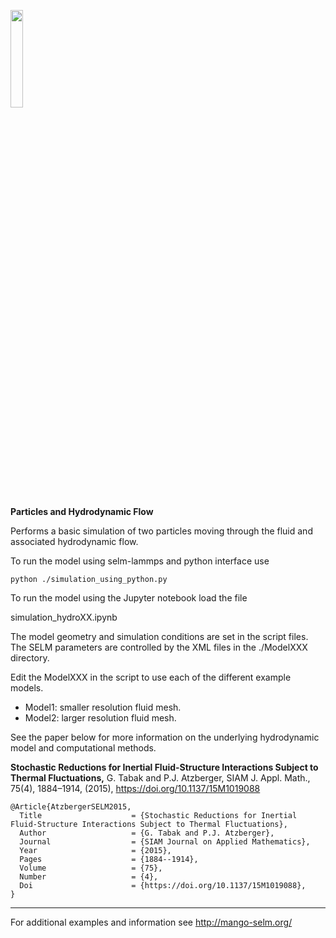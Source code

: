 <p align="left">
<img src="doc_img/view1_8_4.gif" width="20%"> 
</p>

<!-- ![Image](doc_img/ex1.png) -->

__Particles and Hydrodynamic Flow__

Performs a basic simulation of two particles moving through the fluid and associated hydrodynamic flow.

To run the model using selm-lammps and python interface use 

```python ./simulation_using_python.py```

To run the model using the Jupyter notebook load the file 

simulation_hydroXX.ipynb

The model geometry and simulation conditions are set in the script files.  The SELM parameters are controlled by the XML files in the ./ModelXXX directory.  

Edit the ModelXXX in the script to use each of the different example models.  
* Model1: smaller resolution fluid mesh.
* Model2: larger resolution fluid mesh.

See the paper below for more information on the underlying hydrodynamic model and computational methods.

__Stochastic Reductions for Inertial Fluid-Structure Interactions Subject to Thermal Fluctuations,__ G. Tabak and P.J. Atzberger, SIAM J. Appl. Math., 75(4), 1884–1914, (2015), https://doi.org/10.1137/15M1019088

```
@Article{AtzbergerSELM2015,
  Title                    = {Stochastic Reductions for Inertial Fluid-Structure Interactions Subject to Thermal Fluctuations}, 
  Author                   = {G. Tabak and P.J. Atzberger},
  Journal                  = {SIAM Journal on Applied Mathematics},
  Year                     = {2015},
  Pages                    = {1884--1914},
  Volume                   = {75},  
  Number                   = {4},
  Doi                      = {https://doi.org/10.1137/15M1019088},
}
```

---

For additional examples and information see http://mango-selm.org/
